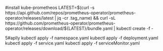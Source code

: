 #install kube-prometheos
LATEST=$(curl -s https://api.github.com/repos/prometheus-operator/prometheus-operator/releases/latest | jq -cr .tag_name) && curl -sL https://github.com/prometheus-operator/prometheus-operator/releases/download/${LATEST}/bundle.yaml | kubectl create -f -

5#aplly 
kubectl apply -f namespace.yaml
kubectl apply -f deployment.yaml
kubectl apply -f service.yaml
kubectl apply -f serviceMonitor.yaml
